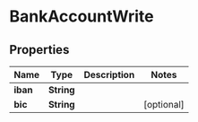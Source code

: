 

# BankAccountWrite



## Properties

| Name | Type | Description | Notes |
|------------ | ------------- | ------------- | -------------|
|**iban** | **String** |  |  |
|**bic** | **String** |  |  [optional] |



